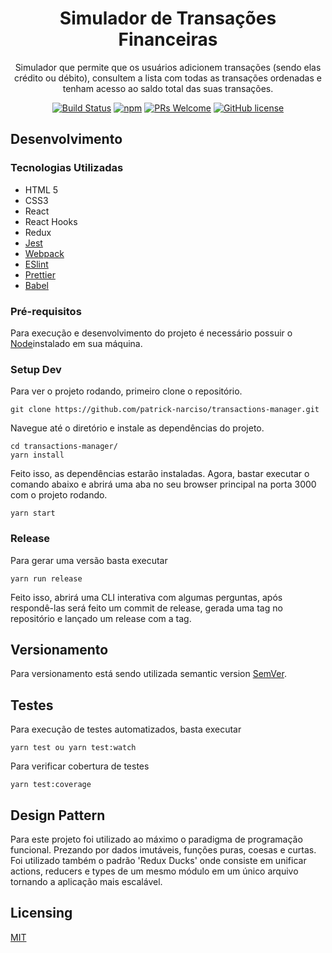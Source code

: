 <div align="center">
<h1>Simulador de Transações Financeiras</h1>

<p>Simulador que permite que os usuários adicionem transações (sendo elas crédito ou débito), consultem a lista com todas as transações ordenadas e tenham acesso ao saldo total das suas transações.<p>

[![Build Status](https://img.shields.io/travis/npm/npm/latest.svg?style=flat-square)](https://travis-ci.org/npm/npm) [![npm](https://img.shields.io/npm/v/npm.svg?style=flat-square)](https://www.npmjs.com/package/npm) [![PRs Welcome](https://img.shields.io/badge/PRs-welcome-brightgreen.svg?style=flat-square)](http://makeapullrequest.com) [![GitHub license](https://img.shields.io/badge/license-MIT-blue.svg?style=flat-square)](https://github.com/patrick-narciso/anticipation-calculator/blob/master/LICENSE)

</div>

## Desenvolvimento

### Tecnologias Utilizadas

- HTML 5
- CSS3
- React
- React Hooks
- Redux
- [Jest](https://jestjs.io/)
- [Webpack](https://webpack.js.org/)
- [ESlint](https://eslint.org/)
- [Prettier](https://prettier.io/)
- [Babel](https://babeljs.io/)

### Pré-requisitos

Para execução e desenvolvimento do projeto é necessário possuir o [Node](https://nodejs.org/en/)instalado em sua máquina.

### Setup Dev

Para ver o projeto rodando, primeiro clone o repositório.

```shell
git clone https://github.com/patrick-narciso/transactions-manager.git
```

Navegue até o diretório e instale as dependências do projeto.

```shell
cd transactions-manager/
yarn install
```

Feito isso, as dependências estarão instaladas. Agora, bastar executar o comando abaixo e abrirá uma aba no seu browser principal na porta 3000 com o projeto rodando.

```shell
yarn start
```

### Release

Para gerar uma versão basta executar

```shell
yarn run release
```

Feito isso, abrirá uma CLI interativa com algumas perguntas, após respondê-las será
feito um commit de release, gerada uma tag no repositório e lançado um release com a tag.

## Versionamento

Para versionamento está sendo utilizada semantic version [SemVer](http://semver.org/).

## Testes

Para execução de testes automatizados, basta executar

```shell
yarn test ou yarn test:watch
```

Para verificar cobertura de testes

```shell
yarn test:coverage
```

## Design Pattern

Para este projeto foi utilizado ao máximo o paradigma de programação funcional. Prezando
por dados imutáveis, funções puras, coesas e curtas. Foi utilizado também o padrão 'Redux Ducks' onde consiste em unificar actions, reducers e types de um mesmo módulo em um único arquivo tornando a aplicação mais escalável.

## Licensing

[MIT](LICENSE)

